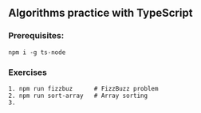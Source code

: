 ## Algorithms practice with TypeScript

### Prerequisites:
```
npm i -g ts-node
```

### Exercises
```
1. npm run fizzbuz      # FizzBuzz problem
2. npm run sort-array   # Array sorting
3.
```
